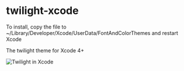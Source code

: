 twilight-xcode
==============

To install, copy the file to ~/Library/Developer/Xcode/UserData/FontAndColorThemes and restart Xcode

The twilight theme for Xcode 4+

![Twilight in Xcode](https://github.com/fwolanski/twilight-xcode/raw/master/TwilightInXcode.png)
